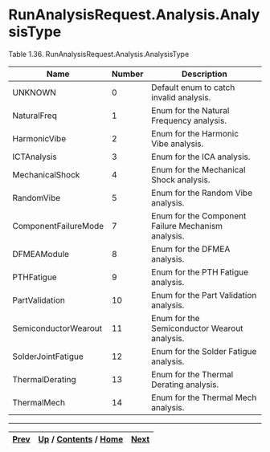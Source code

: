 
# RunAnalysisRequest.Analysis.AnalysisType

Table 1.36. RunAnalysisRequest.Analysis.AnalysisType

Name| Number| Description  
---|---|---  
UNKNOWN| 0| Default enum to catch invalid analysis.  
NaturalFreq| 1| Enum for the Natural Frequency analysis.  
HarmonicVibe| 2| Enum for the Harmonic Vibe analysis.  
ICTAnalysis| 3| Enum for the ICA analysis.  
MechanicalShock| 4| Enum for the Mechanical Shock analysis.  
RandomVibe| 5| Enum for the Random Vibe analysis.  
ComponentFailureMode| 7| Enum for the Component Failure Mechanism analysis.  
DFMEAModule| 8| Enum for the DFMEA analysis.  
PTHFatigue| 9| Enum for the PTH Fatigue analysis.  
PartValidation| 10| Enum for the Part Validation analysis.  
SemiconductorWearout| 11| Enum for the Semiconductor Wearout analysis.  
SolderJointFatigue| 12| Enum for the Solder Fatigue analysis.  
ThermalDerating| 13| Enum for the Thermal Derating analysis.  
ThermalMech| 14| Enum for the Thermal Mech analysis.  
  
  

* * *

[Prev](ch01s03s20.md) | [Up](ch01s03.md) / [Contents](index.md) / [Home](../../index.htm)|  [Next](ch01s03s22.md)  
---|---|---

